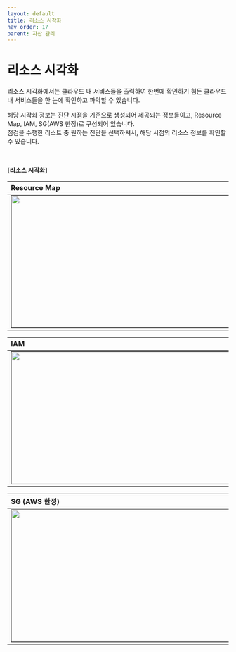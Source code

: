 ```yaml
---
layout: default
title: 리소스 시각화
nav_order: 17
parent: 자산 관리
---
```


# 리소스 시각화

리소스 시각화에서는 클라우드 내 서비스들을 출력하여 한번에 확인하기 힘든 클라우드 내 서비스들을 한 눈에 확인하고 파악할 수 있습니다. <br />

해당 시각화 정보는 진단 시점을 기준으로 생성되어 제공되는 정보들이고, Resource Map, IAM, SG(AWS 한정)로 구성되어 있습니다. <br />
점검을 수행한 리스트 중 원하는 진단을 선택하셔서, 해당 시점의 리소스 정보를 확인할 수 있습니다.

<br />

**[리소스 시각화]**

| Resource Map |
|:---------------|
| <center><img src="../../../img/resource/map_1.png" width="700" height="300" style="border: 1px solid black;"/></center> |

| IAM |
|:---------------|
| <center><img src="../../../img/resource/iam_1.png" width="700" height="300" style="border: 1px solid black;"/></center> |

| SG (AWS 한정) |
|:---------------|
| <center><img src="../../../img/resource/sg_1.png" width="700" height="300" style="border: 1px solid black;"/></center> |